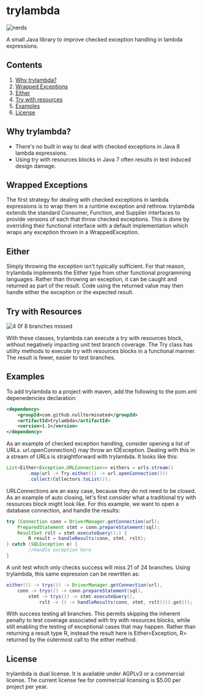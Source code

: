 # trylambda
![nerds](https://i.pinimg.com/originals/b9/4a/7f/b94a7f548b303e81b1bcd8da4d0912ec.jpg)

A small Java library to improve checked exception handling in lambda expressions.

## Contents

1. [Why trylambda?](#why-trylambda)
2. [Wrapped Exceptions](#wrapped-exceptions)
3. [Either](#either)
4. [Try with resources](#try-with-resources)
5. [Examples](#examples)
6. [License](#license)

## Why trylambda?

* There's no built in way to deal with checked exceptions in Java 8 lambda expressions.
* Using try with resources blocks in Java 7 often results in test induced design damage.

## Wrapped Exceptions

The first strategy for dealing with checked exceptions in lambda expressions is to wrap them in a runtime exception and rethrow. trylambda extends the standard Consumer, Function, and Supplier interfaces to provide versions of each that throw checked exceptions. This is done by overriding their functional interface with a default implementation which wraps any exception thrown in a WrappedException.

## Either

Simply throwing the exception isn't typically sufficient. For that reason, trylambda implements the Either type from other functional programming languages. Rather than throwing an exception, it can be caught and returned as part of the result. Code using the returned value may then handle either the exception or the expected result.

## Try with Resources

![4 0f 8 branches missed](https://i.stack.imgur.com/SggR6.png)

With these classes, trylambda can execute a try with resources block, without negatively impacting unit test branch coverage. The Try class has utility methods to execute try with resources blocks in a functional manner. The result is fewer, easier to test branches.

## Examples

To add trylambda to a project with maven, add the following to the pom.xml depenedencies declaration:

```xml
<dependency>
    <groupId>com.github.nullterminated</groupId>
    <artifactId>trylambda</artifactId>
    <version>1.1</version>
</dependency>
```

As an example of checked exception handling, consider opening a list of URLs. url.openConnection() may throw an IOException. Dealing with this in a stream of URLs is straightforward with trylambda. It looks like this:

```java
List<Either<Exception,URLConnection>> eithers = urls.stream()
		.map(url -> Try.either(() -> url.openConnection()))
		.collect(Collectors.toList());
```

URLConnections are an easy case, because they do not need to be closed. As an example of auto closing, let's first consider what a traditional try with resources block might look like. For this example, we want to open a database connection, and handle the results:

```java
try (Connection conn = DriverManager.getConnection(url);
	PreparedStatement stmt = conn.prepareStatement(sql);
	ResultSet rslt = stmt.executeQuery();) {
		R result = handleResults(conn, stmt, rslt);
} catch (SQLException e) {
		//Handle exception here
}
```

A unit test which only checks success will miss 21 of 24 branches. Using trylambda, this same expression can be rewritten as:

```java
either(() -> trys(() -> DriverManager.getConnection(url),
	conn -> trys(() -> conn.prepareStatement(sql),
		stmt -> trys(() -> stmt.executeQuery(),
			rslt -> () -> handleResults(conn, stmt, rslt)))).get());
```

With success testing all branches. This permits skipping the inherent penalty to test coverage associated with try with resources blocks, while still enabling the testing of exceptional cases that may happen. Rather than returning a result type R, instead the result here is Either&lt;Exception, R&gt; returned by the outermost call to the either method.

## License

trylambda is dual license. It is available under AGPLv3 or a commercial license. The current license fee for commercial licensing is $5.00 per project per year.
